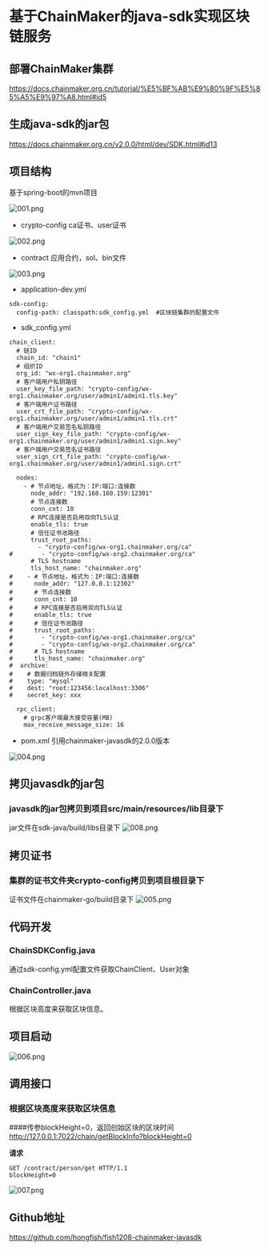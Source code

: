 # 基于ChainMaker的java-sdk实现区块链服务
## 部署ChainMaker集群
https://docs.chainmaker.org.cn/tutorial/%E5%BF%AB%E9%80%9F%E5%85%A5%E9%97%A8.html#id5

## 生成java-sdk的jar包
https://docs.chainmaker.org.cn/v2.0.0/html/dev/SDK.html#id13

## 项目结构
基于spring-boot的mvn项目

![001.png](https://github.com/hongfish/fish1208-chainmaker-javasdk/blob/main/src/main/resources/image/001.png)
* crypto-config   ca证书、user证书

![002.png](https://github.com/hongfish/fish1208-chainmaker-javasdk/blob/main/src/main/resources/image/002.png)
* contract 应用合约，sol、bin文件

![003.png](https://github.com/hongfish/fish1208-chainmaker-javasdk/blob/main/src/main/resources/image/003.png)
* application-dev.yml
```
sdk-config:
  config-path: classpath:sdk_config.yml  #区块链集群的配置文件
```

* sdk_config.yml 
```
chain_client:
  # 链ID
  chain_id: "chain1"
  # 组织ID
  org_id: "wx-org1.chainmaker.org"
  # 客户端用户私钥路径
  user_key_file_path: "crypto-config/wx-org1.chainmaker.org/user/admin1/admin1.tls.key"
  # 客户端用户证书路径
  user_crt_file_path: "crypto-config/wx-org1.chainmaker.org/user/admin1/admin1.tls.crt"
  # 客户端用户交易签名私钥路径
  user_sign_key_file_path: "crypto-config/wx-org1.chainmaker.org/user/admin1/admin1.sign.key"
  # 客户端用户交易签名证书路径
  user_sign_crt_file_path: "crypto-config/wx-org1.chainmaker.org/user/admin1/admin1.sign.crt"

  nodes:
    - # 节点地址，格式为：IP:端口:连接数
      node_addr: "192.168.160.159:12301"
      # 节点连接数
      conn_cnt: 10
      # RPC连接是否启用双向TLS认证
      enable_tls: true
      # 信任证书池路径
      trust_root_paths:
        - "crypto-config/wx-org1.chainmaker.org/ca"
#        - "crypto-config/wx-org2.chainmaker.org/ca"
      # TLS hostname
      tls_host_name: "chainmaker.org"
#    - # 节点地址，格式为：IP:端口:连接数
#      node_addr: "127.0.0.1:12302"
#      # 节点连接数
#      conn_cnt: 10
#      # RPC连接是否启用双向TLS认证
#      enable_tls: true
#      # 信任证书池路径
#      trust_root_paths:
#        - "crypto-config/wx-org1.chainmaker.org/ca"
#        - "crypto-config/wx-org2.chainmaker.org/ca"
#      # TLS hostname
#      tls_host_name: "chainmaker.org"
#  archive:
#    # 数据归档链外存储相关配置
#    type: "mysql"
#    dest: "root:123456:localhost:3306"
#    secret_key: xxx

  rpc_client:
    # grpc客户端最大接受容量(MB)
    max_receive_message_size: 16
```

* pom.xml
引用chainmaker-javasdk的2.0.0版本

![004.png](https://github.com/hongfish/fish1208-chainmaker-javasdk/blob/main/src/main/resources/image/004.png)

## 拷贝javasdk的jar包
### javasdk的jar包拷贝到项目src/main/resources/lib目录下
jar文件在sdk-java/build/libs目录下
![008.png](https://github.com/hongfish/fish1208-chainmaker-javasdk/blob/main/src/main/resources/image/008.png)

## 拷贝证书
### 集群的证书文件夹crypto-config拷贝到项目根目录下
证书文件在chainmaker-go/build目录下
![005.png](https://github.com/hongfish/fish1208-chainmaker-javasdk/blob/main/src/main/resources/image/005.png)

## 代码开发
### ChainSDKConfig.java
通过sdk-config.yml配置文件获取ChainClient、User对象

### ChainController.java
根据区块高度来获取区块信息。

## 项目启动
![006.png](https://github.com/hongfish/fish1208-chainmaker-javasdk/blob/main/src/main/resources/image/006.png)

## 调用接口
### 根据区块高度来获取区块信息
####传参blockHeight=0，返回创始区块的区块时间
http://127.0.0.1:7022/chain/getBlockInfo?blockHeight=0

**请求**
```$xslt
GET /contract/person/get HTTP/1.1  
blockHeight=0
```
![007.png](https://github.com/hongfish/fish1208-chainmaker-javasdk/blob/main/src/main/resources/image/007.png)

## Github地址
https://github.com/hongfish/fish1208-chainmaker-javasdk
